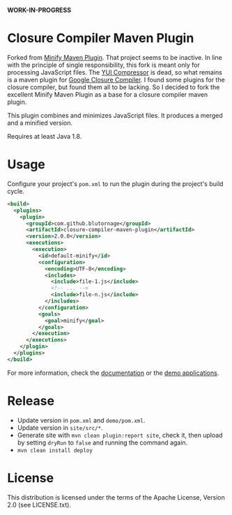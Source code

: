 **WORK-IN-PROGRESS**

# Closure Compiler Maven Plugin

Forked from [Minify Maven Plugin](http://samaxes.github.io/minify-maven-plugin/). That project seems to be inactive. In line with the principle of single
responsibility, this fork is meant only for processing JavaScript files. The [YUI Compressor](http://yui.github.com/yuicompressor/) is dead, so what remains
is a maven plugin for [Google Closure Compiler](https://developers.google.com/closure/compiler/). I found some plugins for the closure compiler, but found
them all to be lacking. So I decided to fork the excellent Minify Maven Plugin as a base for a closure compiler maven plugin.

This plugin combines and minimizes JavaScript files. It produces a merged and a minified version.

Requires at least Java 1.8.

# Usage

Configure your project's `pom.xml` to run the plugin during the project's build cycle.

```xml
<build>
  <plugins>
    <plugin>
      <groupId>com.github.blutornage</groupId>
      <artifactId>closure-compiler-maven-plugin</artifactId>
      <version>2.0.0</version>
      <executions>
        <execution>
          <id>default-minify</id>
          <configuration>
            <encoding>UTF-8</encoding>
            <includes>
              <include>file-1.js</include>
              <!-- ... -->
              <include>file-n.js</include>
            </includes>
          </configuration>
          <goals>
            <goal>minify</goal>
          </goals>
        </execution>
      </executions>
    </plugin>
  </plugins>
</build>
```

For more information, check the [documentation](http://blutorange.github.com/closure-compiler-maven-plugin/)
or the [demo applications](https://github.com/blutorange/closure-compiler-maven-plugin/tree/master/demo).

# Release

* Update version in `pom.xml` and `demo/pom.xml`.
* Update version in `site/src/*`.
* Generate site with `mvn clean plugin:report site`, check it, then upload by setting `dryRun` 
  to `false` and running the command again.
* `mvn clean install deploy`

# License

This distribution is licensed under the terms of the Apache License, Version 2.0 (see LICENSE.txt).
